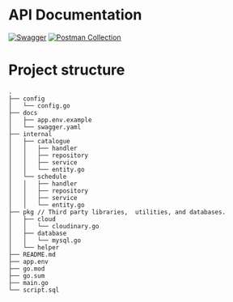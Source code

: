 # API Documentation

[![Swagger](https://img.shields.io/badge/-Swagger-%23Clojure?style=for-the-badge&logo=swagger&logoColor=white)](https://app.swaggerhub.com/apis-docs/campyukuser/technical-test/1.0) [![Postman Collection](https://img.shields.io/badge/Postman-FF6C37?style=for-the-badge&logo=postman&logoColor=white)](https://documenter.getpostman.com/view/19389812/2s93JtRPqh)

# Project structure

    .
    ├── config
    │   └── config.go
    ├── docs
    │   ├── app.env.example
    │   └── swagger.yaml
    ├── internal
    │   ├── catalogue
    │   │   ├── handler
    │   │   ├── repository
    │   │   ├── service
    │   │   └── entity.go
    │   └── schedule
    │   │   ├── handler
    │   │   ├── repository
    │   │   ├── service
    │   │   └── entity.go
    ├── pkg // Third party libraries,  utilities, and databases.
    │   ├── cloud
    │   │   └── cloudinary.go
    │   ├── database
    │   │   └── mysql.go
    │   └── helper
    ├── README.md
    ├── app.env
    ├── go.mod
    ├── go.sum
    ├── main.go
    └── script.sql

</div>
